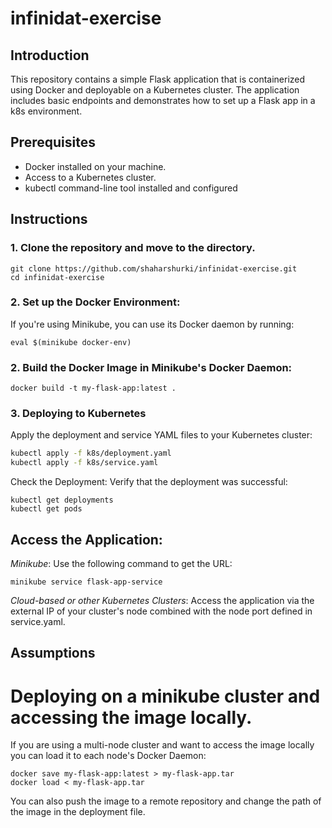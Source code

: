 # infinidat-exercise
## Introduction
This repository contains a simple Flask application that is containerized using Docker and deployable on a Kubernetes cluster. The application includes basic endpoints and demonstrates how to set up a Flask app in a k8s environment.

## Prerequisites
- Docker installed on your machine.
- Access to a Kubernetes cluster.
- kubectl command-line tool installed and configured

## Instructions
### 1. Clone the repository and move to the directory.
```
git clone https://github.com/shaharshurki/infinidat-exercise.git
cd infinidat-exercise
```
### 2. Set up the Docker Environment:
If you're using Minikube, you can use its Docker daemon by running:
```
eval $(minikube docker-env)
```
### 2. Build the Docker Image in Minikube's Docker Daemon:
```
docker build -t my-flask-app:latest .
```
### 3. Deploying to Kubernetes
Apply the deployment and service YAML files to your Kubernetes cluster:

```bash
kubectl apply -f k8s/deployment.yaml
kubectl apply -f k8s/service.yaml
```
Check the Deployment:
Verify that the deployment was successful:
```
kubectl get deployments
kubectl get pods
```
## Access the Application:
*Minikube*: Use the following command to get the URL:
```
minikube service flask-app-service
```
*Cloud-based or other Kubernetes Clusters*: Access the application via the external IP of your cluster's node combined with the node port defined in service.yaml.

## Assumptions 
# Deploying on a minikube cluster and accessing the image locally.
If you are using a multi-node cluster and want to access the image locally you can load it to each node's Docker Daemon:
```
docker save my-flask-app:latest > my-flask-app.tar
docker load < my-flask-app.tar
```
You can also push the image to a remote repository and change the path of the image in the deployment file.

